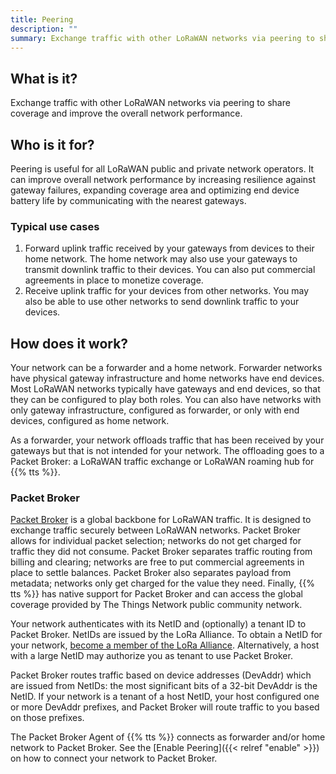 ```yaml
---
title: Peering
description: ""
summary: Exchange traffic with other LoRaWAN networks via peering to share coverage and improve the overall network performance.
---
```


## What is it?

Exchange traffic with other LoRaWAN networks via peering to share coverage and improve the overall network performance.

## Who is it for?

Peering is useful for all LoRaWAN public and private network operators. It can improve overall network performance by increasing resilience against gateway failures, expanding coverage area and optimizing end device battery life by communicating with the nearest gateways.

### Typical use cases

1. Forward uplink traffic received by your gateways from devices to their home network. The home network may also use your gateways to transmit downlink traffic to their devices. You can also put commercial agreements in place to monetize coverage.
2. Receive uplink traffic for your devices from other networks. You may also be able to use other networks to send downlink traffic to your devices.

## How does it work?

Your network can be a forwarder and a home network. Forwarder networks have physical gateway infrastructure and home networks have end devices. Most LoRaWAN networks typically have gateways and end devices, so that they can be configured to play both roles. You can also have networks with only gateway infrastructure, configured as forwarder, or only with end devices, configured as home network.

As a forwarder, your network offloads traffic that has been received by your gateways but that is not intended for your network. The offloading goes to a Packet Broker: a LoRaWAN traffic exchange or LoRaWAN roaming hub for {{% tts %}}.

### Packet Broker

[Packet Broker](https://www.packetbroker.org) is a global backbone for LoRaWAN traffic. It is designed to exchange traffic securely between LoRaWAN networks. Packet Broker allows for individual packet selection; networks do not get charged for traffic they did not consume. Packet Broker separates traffic routing from billing and clearing; networks are free to put commercial agreements in place to settle balances. Packet Broker also separates payload from metadata; networks only get charged for the value they need. Finally, {{% tts %}} has native support for Packet Broker and can access the global coverage provided by The Things Network public community network.

Your network authenticates with its NetID and (optionally) a tenant ID to Packet Broker. NetIDs are issued by the LoRa Alliance. To obtain a NetID for your network, [become a member of the LoRa Alliance](https://lora-alliance.org/become-a-member). Alternatively, a host with a large NetID may authorize you as tenant to use Packet Broker.

Packet Broker routes traffic based on device addresses (DevAddr) which are issued from NetIDs: the most significant bits of a 32-bit DevAddr is the NetID. If your network is a tenant of a host NetID, your host configured one or more DevAddr prefixes, and Packet Broker will route traffic to you based on those prefixes.

The Packet Broker Agent of {{% tts %}} connects as forwarder and/or home network to Packet Broker. See the [Enable Peering]({{< relref "enable" >}}) on how to connect your network to Packet Broker.
